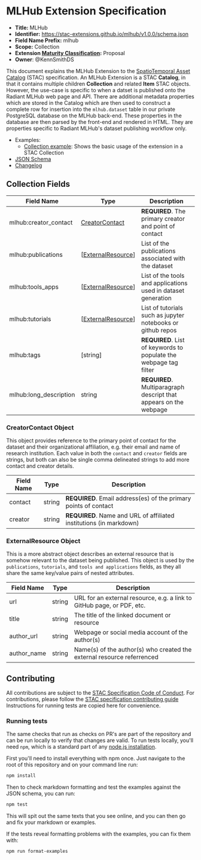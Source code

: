 # MLHub Extension Specification

- **Title:** MLHub
- **Identifier:** <https://stac-extensions.github.io/mlhub/v1.0.0/schema.json>
- **Field Name Prefix:** mlhub
- **Scope:** Collection
- **Extension [Maturity Classification](https://github.com/radiantearth/stac-spec/tree/master/extensions/README.md#extension-maturity):** Proposal
- **Owner**: @KennSmithDS

This document explains the MLHub Extension to the [SpatioTemporal Asset Catalog](https://github.com/radiantearth/stac-spec) (STAC) specification. An MLHub Extension is a STAC **Catalog**, in that it contains multiple children **Collection** and related **Item** STAC objects. However, the use-case is specific to when a datset is published onto the Radiant MLHub web page and API. There are additional metadata properties which are stored in the Catalog which are then used to construct a complete row for insertion into the `mlhub.dataset` table in our private PostgreSQL database on the MLHub back-end. These properties in the database are then parsed by the front-end and rendered in HTML. They are properties specific to Radiant MLHub's dataset publishing workflow only.

- Examples:
  - [Collection example](examples/collection.json): Shows the basic usage of the extension in a STAC Collection
- [JSON Schema](json-schema/schema.json)
- [Changelog](./CHANGELOG.md)

## Collection Fields

| Field Name             | Type                                       | Description                                                       |
| ---------------------- | ------------------------------------------ | ----------------------------------------------------------------- |
| mlhub:creator_contact  | [CreatorContact](#creatorcontact-object)         | **REQUIRED**. The primary creator and point of contact            |
| mlhub:publications     | \[[ExternalResource](#externalresource-object)]  | List of the publications associated with the dataset              |
| mlhub:tools_apps       | \[[ExternalResource](#externalresource-object)]  | List of the tools and applications used in dataset generation     |
| mlhub:tutorials        | \[[ExternalResource](#externalresource-object)]  | List of tutorials such as jupyter notebooks or github repos       |
| mlhub:tags             | \[string]                                  | **REQUIRED**. List of keywords to populate the webpage tag filter |
| mlhub:long_description | string                                     | **REQUIRED**. Multiparagraph descript that appears on the webpage |

### CreatorContact Object

This object provides reference to the primary point of contact for the dataset and their organizational affiliation, e.g. their email and name of research institution. Each value in both the `contact` and `creator` fields are strings, but both can also be single comma delineated strings to add more contact and creator details.

| Field Name  | Type   | Description                                                         |
| ----------- | ------ | ------------------------------------------------------------------- |
| contact     | string | **REQUIRED**. Email address(es) of the primary points of contact    |
| creator     | string | **REQUIRED**. Name and URL of affiliated institutions (in markdown) |

### ExternalResource Object

This is a more abstract object describes an external resource that is somehow relevant to the dataset being published. This object is used by the `publications`, `tutorials`, and `tools and applications` fields, as they all share the same key/value pairs of nested attributes.

| Field Name   | Type   | Description |
| ------------ | ------ | ----------- |
| url          | string | URL for an external resource, e.g. a link to GitHub page, or PDF, etc. |
| title        | string | The title of the linked document or resource                           |
| author_url   | string | Webpage or social media account of the author(s)                       |
| author_name  | string | Name(s) of the author(s) who created the external resource referrenced |

## Contributing

All contributions are subject to the
[STAC Specification Code of Conduct](https://github.com/radiantearth/stac-spec/blob/master/CODE_OF_CONDUCT.md).
For contributions, please follow the
[STAC specification contributing guide](https://github.com/radiantearth/stac-spec/blob/master/CONTRIBUTING.md) Instructions
for running tests are copied here for convenience.

### Running tests

The same checks that run as checks on PR's are part of the repository and can be run locally to verify that changes are valid. 
To run tests locally, you'll need `npm`, which is a standard part of any [node.js installation](https://nodejs.org/en/download/).

First you'll need to install everything with npm once. Just navigate to the root of this repository and on 
your command line run:
```bash
npm install
```

Then to check markdown formatting and test the examples against the JSON schema, you can run:
```bash
npm test
```

This will spit out the same texts that you see online, and you can then go and fix your markdown or examples.

If the tests reveal formatting problems with the examples, you can fix them with:
```bash
npm run format-examples
```
